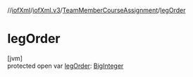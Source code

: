 //[iofXml](../../../index.md)/[iofXml.v3](../index.md)/[TeamMemberCourseAssignment](index.md)/[legOrder](leg-order.md)

# legOrder

[jvm]\
protected open var [legOrder](leg-order.md): [BigInteger](https://docs.oracle.com/javase/8/docs/api/java/math/BigInteger.html)
